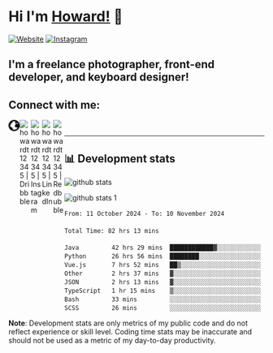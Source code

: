 # Hi I'm [Howard!][website] 👋

[![Website](https://img.shields.io/website?label=howardt12345.com&style=for-the-badge&url=https%3A%2F%2Fhowardt12345.com)](https://howardt12345.com)
[![Instagram](https://img.shields.io/badge/instagram-%23E4405F.svg?&style=for-the-badge&logo=instagram&logoColor=white)](https://instagram.com/howardt12345)

I'm a freelance photographer, front-end developer, and keyboard designer!
---

## Connect with me:

[<img align="left" alt="howardt12345.com" width="22px" src="https://raw.githubusercontent.com/iconic/open-iconic/master/svg/globe.svg" />][website]
[<img align="left" alt="howardt12345 | Dribbble" width="22px" src="https://cdn.jsdelivr.net/npm/simple-icons@v3/icons/dribbble.svg" />][dribbble]
[<img align="left" alt="howardt12345 | Instagram" width="22px" src="https://cdn.jsdelivr.net/npm/simple-icons@v3/icons/instagram.svg" />][instagram]
[<img align="left" alt="howardt12345 | LinkedIn" width="22px" src="https://cdn.jsdelivr.net/npm/simple-icons@v3/icons/linkedin.svg" />][linkedin]
[<img align="left" alt="howardt12345 | Redbubble" width="22px" src="https://cdn.jsdelivr.net/npm/simple-icons@v3/icons/redbubble.svg" />][redbubble]

<br />

---

## 📊 Development stats

![github stats](https://github-readme-stats.vercel.app/api?username=howardt12345&show_icons=true&hide_border=true&theme=dark&hide=contribs,issues)

![github stats 1](https://github-readme-stats.vercel.app/api/top-langs?username=howardt12345&langs_count=8&show_icons=true&hide_border=true&theme=dark&layout=compact)

<!--START_SECTION:waka-->

```txt
From: 11 October 2024 - To: 10 November 2024

Total Time: 82 hrs 13 mins

Java         42 hrs 29 mins  ████████████▓░░░░░░░░░░░░   50.08 %
Python       26 hrs 56 mins  ████████░░░░░░░░░░░░░░░░░   31.75 %
Vue.js       7 hrs 52 mins   ██▒░░░░░░░░░░░░░░░░░░░░░░   09.29 %
Other        2 hrs 37 mins   ▓░░░░░░░░░░░░░░░░░░░░░░░░   03.09 %
JSON         2 hrs 13 mins   ▓░░░░░░░░░░░░░░░░░░░░░░░░   02.63 %
TypeScript   1 hr 15 mins    ▒░░░░░░░░░░░░░░░░░░░░░░░░   01.49 %
Bash         33 mins         ░░░░░░░░░░░░░░░░░░░░░░░░░   00.66 %
SCSS         26 mins         ░░░░░░░░░░░░░░░░░░░░░░░░░   00.52 %
```

<!--END_SECTION:waka-->

**Note**: Development stats are only metrics of my public code and do not reflect experience or skill level. Coding time stats may be inaccurate and should not be used as a metric of my day-to-day productivity.

[website]: https://howardt12345.com
[dribbble]: https://dribbble.com/howardt12345
[instagram]: https://instagram.com/howardt12345
[linkedin]: https://linkedin.com/in/howardt12345
[redbubble]: https://www.redbubble.com/people/howardt12345/
